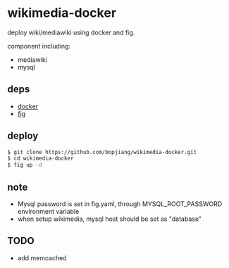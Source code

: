 # wikimedia-docker
deploy wiki/mediawiki using docker and fig.

component including:
- mediawiki
- mysql


## deps
* [docker](https://www.docker.com/)
* [fig](http://www.fig.sh/)

## deploy

~~~bash
$ git clone https://github.com/bopjiang/wikimedia-docker.git
$ cd wikimedia-docker
$ fig up -d
~~~

## note
- Mysql password is set in fig.yaml, through MYSQL_ROOT_PASSWORD environment variable
- when setup wikimedia, mysql host should be set as "database"

## TODO
- add memcached



